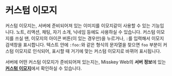 # 커스텀 이모지

커스텀 이모지는, 서버에 준비되어져 있는 이미지를 이모지같이 사용할 수 있는 기능입니다.
노트, 리액션, 채팅, 자기 소개, 닉네임 등에도 사용하실 수 있습니다.
커스텀 이모지를 쓰실 땐, 이모지의 아이콘 버튼(이 있는 경우만)을 누르거나, `:`를 입력해서 이모지 검색창을 표시합니다.
텍스트 안에 `:foo:`와 같은 형식의 문자열을 찾으면 `foo` 부분이 커스텀 이모지로 인식되어, 표시할 때 거기에 맞는 커스텀 이모지로 바뀌어 표시됩니다.

서버에 어떤 커스텀 이모지가 준비되어져 있는지는, Misskey Web의 **서버 정보**에 있는 [**커스텀 이모지**](x-mi-web://about#emojis)에서 확인하실 수 있습니다.
